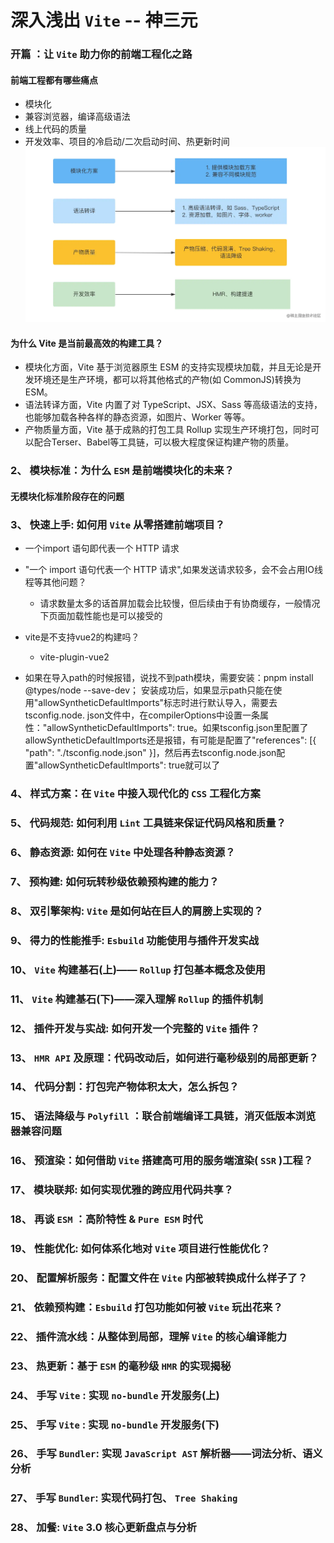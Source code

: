 # 深入浅出 `Vite` -- 神三元

### 开篇 ：让 `Vite` 助力你的前端工程化之路

#### 前端工程都有哪些痛点
- 模块化
- 兼容浏览器，编译高级语法
- 线上代码的质量
- 开发效率、项目的冷启动/二次启动时间、热更新时间
![img.png](img.png)
  
#### 为什么 Vite 是当前最高效的构建工具？
- 模块化方面，Vite 基于浏览器原生 ESM 的支持实现模块加载，并且无论是开发环境还是生产环境，都可以将其他格式的产物(如 CommonJS)转换为 ESM。
- 语法转译方面，Vite 内置了对 TypeScript、JSX、Sass 等高级语法的支持，也能够加载各种各样的静态资源，如图片、Worker 等等。
- 产物质量方面，Vite 基于成熟的打包工具 Rollup 实现生产环境打包，同时可以配合Terser、Babel等工具链，可以极大程度保证构建产物的质量。

### 2、 模块标准：为什么 `ESM` 是前端模块化的未来？

#### 无模块化标准阶段存在的问题


### 3、 快速上手: 如何用 `Vite` 从零搭建前端项目？
- 一个import 语句即代表一个 HTTP 请求
- "一个 import 语句代表一个 HTTP 请求",如果发送请求较多，会不会占用IO线程等其他问题？
    - 请求数量太多的话首屏加载会比较慢，但后续由于有协商缓存，一般情况下页面加载性能也是可以接受的
  
- vite是不支持vue2的构建吗？
    - vite-plugin-vue2
    
- 如果在导入path的时候报错，说找不到path模块，需要安装：pnpm install @types/node --save-dev；
  安装成功后，如果显示path只能在使用"allowSyntheticDefaultImports"标志时进行默认导入，需要去tsconfig.node.
  json文件中，在compilerOptions中设置一条属性："allowSyntheticDefaultImports": true。如果tsconfig.json里配置了allowSyntheticDefaultImports还是报错，有可能是配置了"references": [{ "path": "./tsconfig.node.json" }]，然后再去tsconfig.node.json配置"allowSyntheticDefaultImports": true就可以了

### 4、 样式方案：在 `Vite` 中接入现代化的 `CSS` 工程化方案

### 5、 代码规范: 如何利用 `Lint` 工具链来保证代码风格和质量？

### 6、 静态资源: 如何在 `Vite` 中处理各种静态资源？

### 7、 预构建: 如何玩转秒级依赖预构建的能力？

### 8、 双引擎架构: `Vite` 是如何站在巨人的肩膀上实现的？

### 9、 得力的性能推手: `Esbuild` 功能使用与插件开发实战

### 10、 `Vite` 构建基石(上)—— `Rollup` 打包基本概念及使用

### 11、 `Vite` 构建基石(下)——深入理解 `Rollup` 的插件机制

### 12、 插件开发与实战: 如何开发一个完整的 `Vite` 插件？

### 13、 `HMR API` 及原理：代码改动后，如何进行毫秒级别的局部更新？

### 14、 代码分割：打包完产物体积太大，怎么拆包？

### 15、 语法降级与 `Polyfill` ：联合前端编译工具链，消灭低版本浏览器兼容问题

### 16、 预渲染：如何借助 `Vite` 搭建高可用的服务端渲染( `SSR` )工程？

### 17、 模块联邦: 如何实现优雅的跨应用代码共享？

### 18、 再谈 `ESM` ：高阶特性 & `Pure ESM` 时代

### 19、 性能优化: 如何体系化地对 `Vite` 项目进行性能优化？

### 20、 配置解析服务：配置文件在 `Vite` 内部被转换成什么样子了？

### 21、 依赖预构建：`Esbuild` 打包功能如何被 `Vite` 玩出花来？

### 22、 插件流水线：从整体到局部，理解 `Vite` 的核心编译能力

### 23、 热更新：基于 `ESM` 的毫秒级 `HMR` 的实现揭秘

### 24、 手写 `Vite` : 实现 `no-bundle` 开发服务(上)

### 25、 手写 `Vite` : 实现 `no-bundle` 开发服务(下)

### 26、 手写 `Bundler`: 实现 `JavaScript AST` 解析器——词法分析、语义分析

### 27、 手写 `Bundler`: 实现代码打包、 `Tree Shaking`

### 28、 加餐: `Vite` 3.0 核心更新盘点与分析
